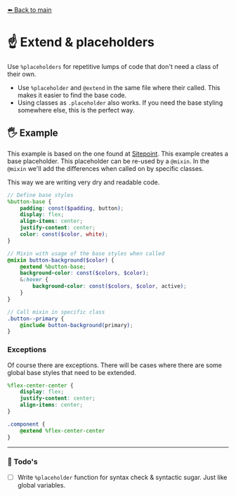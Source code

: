 [⬅️ Back to main](README.md)

# ☝️ Extend & placeholders
Use `%placeholders` for repetitive lumps of code that don't need a class of their own.

- Use `%placeholder` and `@extend` in the same file where their called. This makes it easier to find the base code.
- Using classes as `.placeholder` also works. If you need the base styling somewhere else, this is the perfect way.

## 🖐 Example
This example is based on the one found at [Sitepoint](https://www.sitepoint.com/8-tips-help-get-best-sass/). This example creates a base placeholder. This placeholder can be re-used by a `@mixin`. In the `@mixin` we'll add the differences when called on by specific classes.

This way we are writing very dry and readable code.

```scss
// Define base styles
%button-base {
    padding: const($padding, button);
    display: flex;
    align-items: center;
    justify-content: center;
    color: const($color, white);
}

// Mixin with usage of the base styles when called
@mixin button-background($color) {
    @extend %button-base;
    background-color: const($colors, $color);
    &:hover {
        background-color: const($colors, $color, active);
    }
}

// Call mixin in specific class
.button--primary {
    @include button-background(primary);
}
```

### Exceptions
Of course there are exceptions. There will be cases where there are some global base styles that need to be extended.
```scss
%flex-center-center {
    display: flex;
    justify-content: center;
    align-items: center;
}

.component {
    @extend %flex-center-center
}
```

---

### 🚧 Todo's
- [ ] Write `%placeholder` function for syntax check & syntactic sugar. Just like global variables.